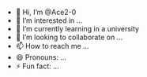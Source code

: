 - 👋 Hi, I’m @Ace2-0
- 👀 I’m interested in ...
- 🌱 I’m currently learning in a university
- 💞️ I’m looking to collaborate on ...
- 📫 How to reach me ...
- 😄 Pronouns: ...
- ⚡ Fun fact: ...

<!---
Ace2-0/Ace2-0 is a ✨ special ✨ repository because its `README.md` (this file) appears on your GitHub profile.
You can click the Preview link to take a look at your changes.
--->
